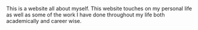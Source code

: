This is a website all about myself. This website touches on my personal life as well as some of the work I have done throughout my life both academically and career wise.
